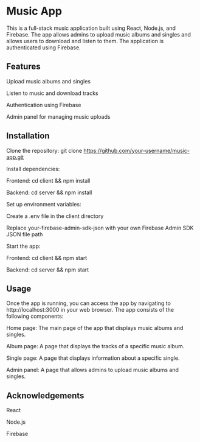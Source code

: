 # Music App
This is a full-stack music application built using React, Node.js, and Firebase. The app allows admins to upload music albums and singles and allows users to download and listen to them. The application is authenticated using Firebase.

## Features

Upload music albums and singles

Listen to music and download tracks

Authentication using Firebase

Admin panel for managing music uploads

## Installation

Clone the repository: git clone https://github.com/your-username/music-app.git

Install dependencies:

Frontend: cd client && npm install

Backend: cd server && npm install

Set up environment variables:

Create a .env file in the client directory

Replace your-firebase-admin-sdk-json with your own Firebase Admin SDK JSON file path

Start the app:

Frontend: cd client && npm start

Backend: cd server && npm start

## Usage

Once the app is running, you can access the app by navigating to http://localhost:3000 in your web browser. The app consists of the following components:

Home page: The main page of the app that displays music albums and singles.

Album page: A page that displays the tracks of a specific music album.

Single page: A page that displays information about a specific single.

Admin panel: A page that allows admins to upload music albums and singles.

## Acknowledgements

React

Node.js

Firebase
